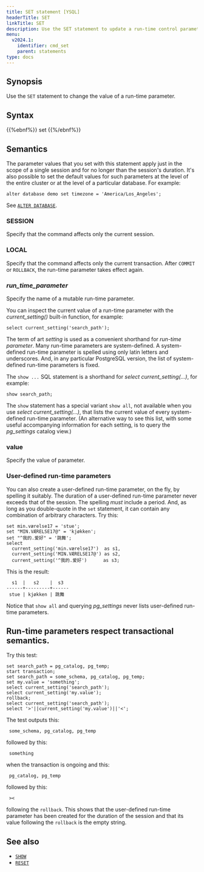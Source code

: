 ```yaml
---
title: SET statement [YSQL]
headerTitle: SET
linkTitle: SET
description: Use the SET statement to update a run-time control parameter.
menu:
  v2024.1:
    identifier: cmd_set
    parent: statements
type: docs
---
```


## Synopsis

Use the `SET` statement to change the value of a run-time parameter.

## Syntax

{{%ebnf%}}
  set
{{%/ebnf%}}

## Semantics

The parameter values that you set with this statement apply just in the scope of a single session and for no longer than the session's duration. It's also possible to set the default values for such parameters at the level of the entire cluster or at the level of a particular database. For example:

```plpgsql
alter database demo set timezone = 'America/Los_Angeles';
```

See [`ALTER DATABASE`](../ddl_alter_db/).

### SESSION

Specify that the command affects only the current session.

### LOCAL

Specify that the command affects only the current transaction. After `COMMIT` or `ROLLBACK`, the run-time parameter takes effect again.

### *run_time_parameter*

Specify the name of a mutable run-time parameter.

You can inspect the current value of a run-time parameter with the _current_setting()_ built-in function, for example:

```plpgsql
select current_setting('search_path');
```

The term of art _setting_ is used as a convenient shorthand for _run-time parameter_. Many run-time parameters are system-defined. A system-defined run-time parameter is spelled using only latin letters and underscores. And, in any particular PostgreSQL version, the list of system-defined run-time parameters is fixed.

The `show ...` SQL statement is a shorthand for _select current_setting(...)_, for example:

```plpgsql
show search_path;
```

The `show` statement has a special variant `show all`, not available when you use _select current_setting(...)_, that lists the current value of every system-defined run-time parameter. (An alternative way to see this list, with some useful accompanying information for each setting, is to query the _pg_settings_ catalog view.)

### value

Specify the value of parameter.

### User-defined run-time parameters

You can also create a user-defined run-time parameter, on the fly, by spelling it suitably. The duration of  a user-defined run-time parameter never exceeds that of the session. The spelling _must_ include a period. And, as long as  you double-quote in the `set` statement, it can contain any combination of arbitrary characters. Try this:

```plpgsql
set min.værelse17 = 'stue';
set "MIN.VÆRELSE17@" = 'kjøkken';
set "^我的.爱好" = '跳舞';
select
  current_setting('min.værelse17')  as s1,
  current_setting('MIN.VÆRELSE17@') as s2,
  current_setting('^我的.爱好')      as s3;
```

This is the result:

```output
  s1  |   s2    |  s3  
------+---------+------
 stue | kjøkken | 跳舞
```

Notice that `show all` and querying _pg_settings_ never lists user-defined run-time parameters.

## Run-time parameters respect transactional semantics.

Try this test:

```plpgsql
set search_path = pg_catalog, pg_temp;
start transaction;
set search_path = some_schema, pg_catalog, pg_temp;
set my.value = 'something';
select current_setting('search_path');
select current_setting('my.value');
rollback;
select current_setting('search_path');
select '>'||current_setting('my.value')||'<';
```

The test outputs this:

```output
 some_schema, pg_catalog, pg_temp
```
followed by this:

```output
 something
```

when the transaction is ongoing and this:

```output
 pg_catalog, pg_temp
```

followed by this:

```output
 ><
```
following the `rollback`. This shows that the user-defined run-time parameter has been created for the duration of the session and that its value following the `rollback` is the empty string.

## See also

- [`SHOW`](../cmd_show)
- [`RESET`](../cmd_reset)
